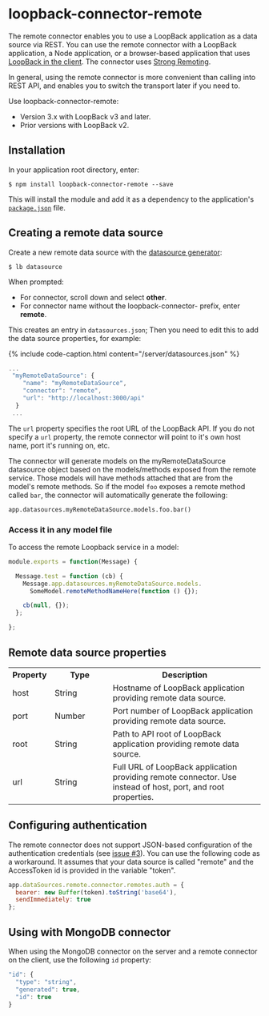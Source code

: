 # loopback-connector-remote

The remote connector enables you to use a LoopBack application as a data source via REST.
You can use the remote connector with a LoopBack application, a Node application, or a browser-based application that uses [LoopBack in the client](LoopBack-in-the-client.html).
The connector uses [Strong Remoting](Strong-Remoting.html).

In general, using the remote connector is more convenient than calling into REST API, and enables you to switch the transport later if you need to.

Use loopback-connector-remote:
- Version 3.x with LoopBack v3 and later.
- Prior versions with LoopBack v2.

## Installation

In your application root directory, enter:

```shell
$ npm install loopback-connector-remote --save
```

This will install the module and add it as a dependency to the application's [`package.json`](http://loopback.io/doc/zh/lb3/package.json.html) file.

## Creating a remote data source

Create a new remote data source with the [datasource generator](http://loopback.io/doc/zh/lb3/Data-source-generator.html):

```shell
$ lb datasource
```

When prompted:

* For connector, scroll down and select **other**.
* For connector name without the loopback-connector- prefix, enter **remote**.

This creates an entry in `datasources.json`; Then you need to edit this to add the data source properties, for example:

{% include code-caption.html content="/server/datasources.json" %}
```javascript
...
 "myRemoteDataSource": {
    "name": "myRemoteDataSource",
    "connector": "remote",
    "url": "http://localhost:3000/api"
  }
 ...
```

The `url` property specifies the root URL of the LoopBack API.
If you do not specify a `url` property, the remote connector will point to it's own host name, port it's running on, etc.

The connector will generate models on the myRemoteDataSource datasource object based on the models/methods exposed from the remote service.  Those models will have methods attached that are
from the model's remote methods.  So if the model `foo` exposes a remote method called `bar`,
the connector will automatically generate the following:

`app.datasources.myRemoteDataSource.models.foo.bar()`

### Access it in any model file

To access the remote Loopback service in a model:

```javascript
module.exports = function(Message) {

  Message.test = function (cb) {
    Message.app.datasources.myRemoteDataSource.models.
      SomeModel.remoteMethodNameHere(function () {});

    cb(null, {});
  };

};
```

## Remote data source properties

<table>
  <tbody>
    <tr>
      <th>Property</th>
      <th width="100">Type</th>
      <th>Description</th>
    </tr>
    <tr>
      <td>host</td>
      <td>String</td>
      <td>Hostname of <span>LoopBack</span> application <span>providing remote data source.</span></td>
    </tr>
    <tr>
      <td>port</td>
      <td>Number</td>
      <td>Port number of <span>LoopBack</span> application providing remote <span>data source</span>.</td>
    </tr>
    <tr>
      <td>root</td>
      <td>String</td>
      <td>Path to API root of <span>LoopBack application providing remote <span>data source</span>.</span></td>
    </tr>
    <tr>
      <td>url</td>
      <td>String</td>
      <td>Full URL of <span>LoopBack application providing remote connector.
        Use instead of host, port, and root properties.</span>
      </td>
    </tr>
  </tbody>
</table>

## Configuring authentication

The remote connector does not support JSON-based configuration of the authentication credentials (see [issue #3](https://github.com/strongloop/loopback-connector-remote/issues/3)).
You can use the following code as a workaround. It assumes that your data source is called "remote" and the AccessToken id is provided in the variable "token".

```javascript
app.dataSources.remote.connector.remotes.auth = {
  bearer: new Buffer(token).toString('base64'),
  sendImmediately: true
};
```

## Using with MongoDB connector

When using the MongoDB connector on the server and a remote connector on the client,
use the following `id` property:

```javascript
"id": {
  "type": "string",
  "generated": true,
  "id": true
}
```
